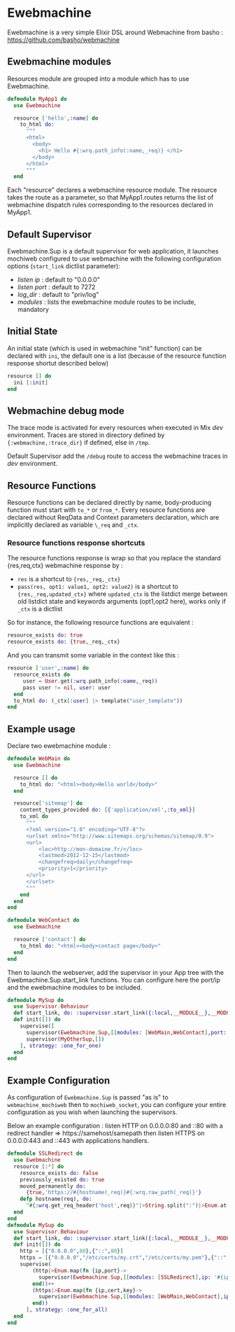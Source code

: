# Ewebmachine #

Ewebmachine is a very simple Elixir DSL around Webmachine
from basho :
https://github.com/basho/webmachine

## Ewebmachine modules ##

Resources module are grouped into a module which has to use
Ewebmachine.

```elixir
defmodule MyApp1 do
  use Ewebmachine

  resource ['hello',:name] do
    to_html do:
      """
      <html>
        <body>
          <h1> Hello #{:wrq.path_info(:name,_req)} </h1>
        </body>
      </html>
      """
  end
```

Each "resource" declares a webmachine resource module. The
resource takes the route as a parameter, so that 
MyApp1.routes returns the list of webmachine dispatch rules
corresponding to the resources declared in MyApp1.

## Default Supervisor ##

Ewebmachine.Sup is a default supervisor for web application, it
launches mochiweb configured to use webmachine with the following
configuration options (`start_link` dictlist parameter):

* *listen ip* : default to "0.0.0.0"
* *listen port* : default to 7272
* *log_dir* : default to "priv/log"
* *modules* : lists the ewebmachine module routes to be include, mandatory

## Initial State ##

An initial state (which is used in webmachine "init" function)
can be declared with `ini`, the default one is a list (because of the resource
        function response shortut described below)

```elixir
resource [] do
  ini [:init]
end
```

## Webmachine debug mode ##

The trace mode is activated for every resources when executed in
Mix *dev* environment. Traces are stored in directory defined by
`{:webmachine,:trace_dir}` if defined, else in `/tmp`.

Default Supervisor add the `/debug` route to access the
webmachine traces in *dev* environment.

## Resource Functions ##

Resource functions can be declared directly by name,
body-producing function must start with `to_*` or
`from_*`. Every resource functions are declared without
ReqData and Context parameters declaration, which are implicitly
declared as variable `\_req` and `_ctx`.

###  Resource functions response shortcuts ###

The resource functions response is wrap so that you replace the standard
{res,req,ctx} webmachine response by :

* `res` is a shortcut to `{res,_req,_ctx}`
* `pass(res, opt1: value1, opt2: value2)` is a shortcut to
  `{res,_req,updated_ctx}` where `updated_ctx` is the listdict merge between
  old listdict state and keywords arguments (opt1,opt2 here), works only if
  `_ctx` is a dictlist

So for instance, the following resource functions are equivalent :

```elixir
resource_exists do: true
resource_exists do: {true,_req,_ctx}
```

And you can transmit some variable in the context like this :

```elixir
resource ['user',:name] do
  resource_exists do
     user = User.get(:wrq.path_info(:name,_req))
     pass user != nil, user: user
  end
  to_html do: (_ctx[:user] |> template("user_template"))
end
```

## Example usage ##

Declare two ewebmachine module : 

```elixir
defmodule WebMain do
  use Ewebmachine

  resource [] do
    to_html do: "<html><body>Hello world</body>"
  end

  resource['sitemap'] do
    content_types_provided do: [{'application/xml',:to_xml}]
    to_xml do
      """
      <?xml version="1.0" encoding="UTF-8"?>
      <urlset xmlns="http://www.sitemaps.org/schemas/sitemap/0.9">
      <url>
          <loc>http://mon-domaine.fr/</loc>
          <lastmod>2012-12-15</lastmod>
          <changefreq>daily</changefreq>
          <priority>1</priority>
      </url>
      </urlset>
      """
    end
  end
end

defmodule WebContact do
  use Ewebmachine

  resource ['contact'] do
    to_html do: "<html><body>contact page</body>"
  end
end
```

Then to launch the webserver, add the supervisor in your App tree with the
Ewebmachine.Sup.start_link functions. You can configure here the port/ip and
the ewebmachine modules to be included.

```elixir
defmodule MySup do
  use Supervisor.Behaviour
  def start_link, do: :supervisor.start_link({:local,__MODULE__},__MODULE__,[])
  def init([]) do
    supervise([
      supervisor(Ewebmachine.Sup,[[modules: [WebMain,WebContact],port: 8080]]),
      supervisor(MyOtherSup,[])
    ], strategy: :one_for_one)
  end
end
```

##  Example Configuration

As configuration of `Ewebmachine.Sup` is passed "as is" to
`webmachine_mochiweb` then to `mochiweb_socket`, you can configure your entire
configuration as you wish when launching the supervisors.

Below an example configuration : listen HTTP on 0.0.0.0:80 and ::80 with a
redirect handler => https://samehost/samepath
then listen HTTPS on 0.0.0.0:443 and ::443 with applications handlers.

```elixir
defmodule SSLRedirect do
  use Ewebmachine
  resource [:*] do
    resource_exists do: false
    previously_existed do: true
    moved_permanently do:
      {true,'https://#{hostname(_req)}#{:wrq.raw_path(_req)}'}
    defp hostname(req), do:
      "#{:wrq.get_req_header('host',req)}"|>String.split(":")|>Enum.at(0)
  end
end
defmodule MySup do
  use Supervisor.Behaviour
  def start_link, do: :supervisor.start_link({:local,__MODULE__},__MODULE__,[])
  def init([]) do
    http = [{"0.0.0.0",80},{"::",80}]
    https = [{"0.0.0.0","/etc/certs/my.crt","/etc/certs/my.pem"},{"::","/etc/certs/my.crt","/etc/certs/my.pem"}]
    supervise(
        (http|>Enum.map(fn {ip,port}-> 
          supervisor(Ewebmachine.Sup,[[modules: [SSLRedirect],ip: '#{ip}', port: port ]],id: :"web#{inspect ip}#{port}")
        end))++
        (https|>Enum.map(fn {ip,cert,key}-> 
          supervisor(Ewebmachine.Sup,[[modules: [WebMain,WebContact],ip: '#{ip}', port: 443, ssl: true, ssl_opts: [certfile: '#{cert}', keyfile: '#{key}']]],id: :"web#{inspect ip}443")
        end))
      ], strategy: :one_for_all)
  end
end
```
